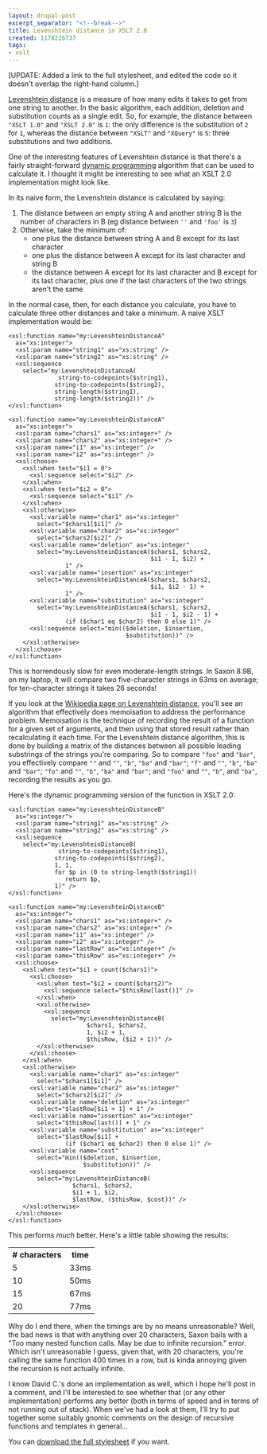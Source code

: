 ```yaml
---
layout: drupal-post
excerpt_separator: "<!--break-->"
title: Levenshtein distance in XSLT 2.0
created: 1178226737
tags:
- xslt
---
```

[UPDATE: Added a link to the full stylesheet, and edited the code so it doesn't overlap the right-hand column.]

[Levenshtein distance][1] is a measure of how many edits it takes to get from one string to another. In the basic algorithm, each addition, deletion and substitution counts as a single edit. So, for example, the distance between `"XSLT 1.0"` and `"XSLT 2.0"` is `1`: the only difference is the substitution of `2` for `1`, whereas the distance between `"XSLT"` and `"XQuery"` is `5`: three substitutions and two additions.

One of the interesting features of Levenshtein distance is that there's a fairly straight-forward [dynamic programming][2] algorithm that can be used to calculate it. I thought it might be interesting to see what an XSLT 2.0 implementation might look like.

[1]: http://en.wikipedia.org/wiki/Levenshtein_distance "Wikipedia: Levenshtein distance"
[2]: http://en.wikipedia.org/wiki/Dynamic_programming "Wikipedia: Dynamic programming"

<!--break-->

In its naive form, the Levenshtein distance is calculated by saying:

 1. The distance between an empty string A and another string B is the number of characters in B (eg distance between `''` and `'foo'` is `3`)
 2. Otherwise, take the minimum of:
     *  one plus the distance between string A and B except for its last character
     *  one plus the distance between A except for its last character and string B
     *  the distance between A except for its last character and B except for its last character, plus one if the last characters of the two strings aren't the same

In the normal case, then, for each distance you calculate, you have to calculate three other distances and take a minimum. A naive XSLT implementation would be:

    <xsl:function name="my:LevenshteinDistanceA" 
      as="xs:integer">
      <xsl:param name="string1" as="xs:string" />
      <xsl:param name="string2" as="xs:string" />
      <xsl:sequence 
        select="my:LevenshteinDistanceA(
                  string-to-codepoints($string1),
      	         string-to-codepoints($string2),
      	         string-length($string1),
      	         string-length($string2))" />
    </xsl:function>

    <xsl:function name="my:LevenshteinDistanceA" 
      as="xs:integer">
      <xsl:param name="chars1" as="xs:integer+" />
      <xsl:param name="chars2" as="xs:integer+" />
      <xsl:param name="i1" as="xs:integer" />
      <xsl:param name="i2" as="xs:integer" />
      <xsl:choose>
        <xsl:when test="$i1 = 0">
          <xsl:sequence select="$i2" />
        </xsl:when>
        <xsl:when test="$i2 = 0">
          <xsl:sequence select="$i1" />
        </xsl:when>
        <xsl:otherwise>
          <xsl:variable name="char1" as="xs:integer" 
            select="$chars1[$i1]" />
          <xsl:variable name="char2" as="xs:integer"
            select="$chars2[$i2]" />
          <xsl:variable name="deletion" as="xs:integer"
            select="my:LevenshteinDistanceA($chars1, $chars2, 
                                            $i1 - 1, $i2) + 
                    1" />
          <xsl:variable name="insertion" as="xs:integer"
            select="my:LevenshteinDistanceA($chars1, $chars2, 
                                            $i1, $i2 - 1) + 
                    1" />
          <xsl:variable name="substitution" as="xs:integer"
            select="my:LevenshteinDistanceA($chars1, $chars2, 
                                            $i1 - 1, $i2 - 1) +
                    (if ($char1 eq $char2) then 0 else 1)" />
          <xsl:sequence select="min(($deletion, $insertion, 
                                     $substitution))" />
        </xsl:otherwise>
      </xsl:choose>	
    </xsl:function>

This is horrendously slow for even moderate-length strings. In Saxon 8.9B, on my laptop, it will compare two five-character strings in 63ms on average; for ten-character strings it takes 
26 seconds!

If you look at the [Wikipedia page on Levenshtein distance][1], you'll see an algorithm that effectively does memoisation to address the performance problem. Memoisation is the technique of recording the result of a function for a given set of arguments, and then using that stored result rather than recalculating it each time. For the Levenshtein distance algorithm, this is done by building a matrix of the distances between all possible leading substrings of the strings you're comparing. So to compare `"foo"` and `"bar"`, you effectively compare `""` and `""`, `"b"`, `"ba"` and `"bar"`; `"f"` and `""`, `"b"`, `"ba"` and `"bar"`; `"fo"` and `""`, `"b"`, `"ba"` and `"bar"`; and `"foo"` and `""`, `"b"`, and `"ba"`, recording the results as you go.

Here's the dynamic programming version of the function in XSLT 2.0:

    <xsl:function name="my:LevenshteinDistanceB" 
      as="xs:integer">
      <xsl:param name="string1" as="xs:string" />
      <xsl:param name="string2" as="xs:string" />
      <xsl:sequence 
        select="my:LevenshteinDistanceB(
                  string-to-codepoints($string1),
      	         string-to-codepoints($string2),
      	         1, 1,
      	         for $p in (0 to string-length($string1)) 
                    return $p,
      	         1)" />
    </xsl:function>

    <xsl:function name="my:LevenshteinDistanceB" 
      as="xs:integer">
      <xsl:param name="chars1" as="xs:integer+" />
      <xsl:param name="chars2" as="xs:integer+" />
      <xsl:param name="i1" as="xs:integer" />
      <xsl:param name="i2" as="xs:integer" />
      <xsl:param name="lastRow" as="xs:integer+" />
      <xsl:param name="thisRow" as="xs:integer+" />
      <xsl:choose>
        <xsl:when test="$i1 > count($chars1)">
          <xsl:choose>
            <xsl:when test="$i2 = count($chars2)">
              <xsl:sequence select="$thisRow[last()]" />
            </xsl:when>
            <xsl:otherwise>
              <xsl:sequence 
                select="my:LevenshteinDistanceB(
                          $chars1, $chars2, 
                          1, $i2 + 1, 
                          $thisRow, ($i2 + 1))" />
            </xsl:otherwise>
          </xsl:choose>
        </xsl:when>
        <xsl:otherwise>
          <xsl:variable name="char1" as="xs:integer" 
            select="$chars1[$i1]" />
          <xsl:variable name="char2" as="xs:integer" 
            select="$chars2[$i2]" />
          <xsl:variable name="deletion" as="xs:integer"
            select="$lastRow[$i1 + 1] + 1" />
          <xsl:variable name="insertion" as="xs:integer"
            select="$thisRow[last()] + 1" />
          <xsl:variable name="substitution" as="xs:integer"
            select="$lastRow[$i1] +
                    (if ($char1 eq $char2) then 0 else 1)" />
          <xsl:variable name="cost" 
            select="min(($deletion, $insertion, 
                         $substitution))" />
          <xsl:sequence 
            select="my:LevenshteinDistanceB(
                      $chars1, $chars2, 
                      $i1 + 1, $i2, 
                      $lastRow, ($thisRow, $cost))" />
        </xsl:otherwise>
      </xsl:choose>
    </xsl:function>

This performs *much* better. Here's a little table showing the results:

<table>
  <tr><th># characters</th><th>time</th></tr>
  <tr><td>5</td><td>33ms</td></tr>
  <tr><td>10</td><td>50ms</td></tr>
  <tr><td>15</td><td>67ms</td></tr>
  <tr><td>20</td><td>77ms</td></tr>
</table>

Why do I end there, when the timings are by no means unreasonable? Well, the bad news is that with anything over 20 characters, Saxon bails with a "Too many nested function calls. May be due to infinite recursion." error. Which isn't unreasonable I guess, given that, with 20 characters, you're calling the same function 400 times in a row, but is kinda annoying given the recursion is not actually infinite.

I know David C.'s done an implementation as well, which I hope he'll post in a comment, and I'll be interested to see whether that (or any other implementation) performs any better (both in terms of speed and in terms of not running out of stack). When we've had a look at them, I'll try to put together some suitably gnomic comments on the design of recursive functions and templates in general...

You can [download the full stylesheet][3] if you want.

[3]: http://www.jenitennison.com/blog/files/LevenshteinDistance.xsl "LevenshteinDistance.xsl"
